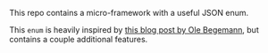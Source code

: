 This repo contains a micro-framework with a useful JSON enum.

This `enum` is heavily inspired by [this blog post by Ole Begemann](https://oleb.net/blog/2018/06/dynamic-member-lookup/), but contains a couple additional features.
